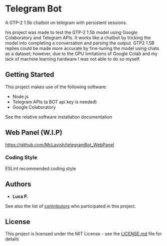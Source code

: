 
# Telegram Bot

A GTP-2 1.5b chatbot on telegram with persistent sessions.

his project was made to test the GTP-2 1.5b model using Google Colaboratory and Telegram APIs.
It works like a chatbot by tricking the model into completing a conversation and parsing the output.
GTP2 1.5B replies could be made more accurate by fine-tuning the model using chats as a dataset;
however, due to the GPU limitations of Google Colab and my lack of machine learning hardware I was not able to do so myself.

## Getting Started

This project makes use of the following software:

- Node.js
- Telegram APIs (a BOT api key is needed)
- Google Colaboratory

See the relative software installation documentation


## Web Panel (W.I.P)

https://github.com/McLavish/telegramBot_WebPanel

### Coding Style

ESLint recommended coding style

## Authors

* **Luca P.**

See also the list of [contributors](https://github.com/McLavish/telegramBot/graphs/contributors) who participated in this project.

## License

This project is licensed under the MIT License - see the [LICENSE.md](LICENSE.md) file for details
